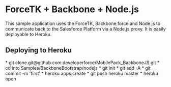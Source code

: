<h1>ForceTK + Backbone + Node.js</h1>
This sample application uses the ForceTK, Backbone.force and Node.js to communicate back to the Salesforce Platform via a Node.js proxy.  It is easily deployable to Heroku.

<h2>Deploying to Heroku</h2>
* git clone git@github.com:developerforce/MobilePack_BackboneJS.git
* cd into Samples/BackboneBootstrap/nodejs
* git init
* git add -A
* git commit -m 'first'
* heroku apps:create
* git push heroku master
* heroku open